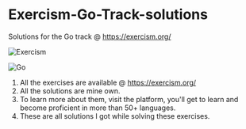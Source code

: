 # Exercism-Go-Track-solutions
Solutions for the Go track @ https://exercism.org/


![Exercism](https://d24y9kuxp2d7l2.cloudfront.net/assets/icons/exercism-with-logo-black-b427c06c6a068ba9f391734115e4d22dfa876d1d.svg)

![Go](https://dg8krxphbh767.cloudfront.net/tracks/go.svg)



1. All the exercises are available @ https://exercism.org/ 
2. All the solutions are mine own.
3. To learn more about them, visit the platform, you'll get to learn and become proficient in more than 50+ languages.
4. These are all solutions I got while solving these exercises. 



